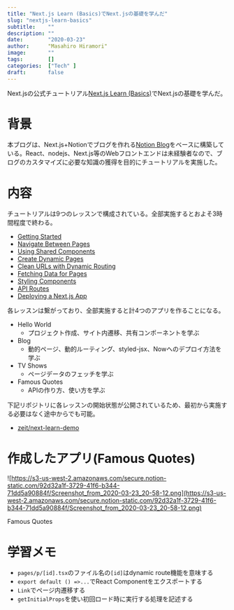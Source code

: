 ```yaml
---
title: "Next.js Learn (Basics)でNext.jsの基礎を学んだ"
slug: "nextjs-learn-basics"
subtitle:    ""
description: ""
date:        "2020-03-23"
author:      "Masahiro Hiramori"
image:       ""
tags:        []
categories:  ["Tech" ]
draft:       false
---
```


Next.jsの公式チュートリアル[Next.js Learn (Basics)](https://nextjs.org/learn/basics/getting-started)でNext.jsの基礎を学んだ。

# 背景

本ブログは、Next.js+Notionでブログを作れる[Notion Blog](https://github.com/ijjk/notion-blog)をベースに構築している。React、nodejs、Next.js等のWebフロントエンドは未経験者なので、ブログのカスタマイズに必要な知識の獲得を目的にチュートリアルを実施した。

# 内容

チュートリアルは9つのレッスンで構成されている。全部実施するとおよそ3時間程度で終わる。

- [Getting Started](https://nextjs.org/learn/basics/getting-started)
- [Navigate Between Pages](https://nextjs.org/learn/basics/navigate-between-pages)
- [Using Shared Components](https://nextjs.org/learn/basics/using-shared-components)
- [Create Dynamic Pages](https://nextjs.org/learn/basics/create-dynamic-pages)
- [Clean URLs with Dynamic Routing](https://nextjs.org/learn/basics/clean-urls-with-dynamic-routing)
- [Fetching Data for Pages](https://nextjs.org/learn/basics/fetching-data-for-pages)
- [Styling Components](https://nextjs.org/learn/basics/styling-components)
- [API Routes](https://nextjs.org/learn/basics/api-routes)
- [Deploying a Next.js App](https://nextjs.org/learn/basics/deploying-a-nextjs-app)

各レッスンは繋がっており、全部実施すると計4つのアプリを作ることになる。

- Hello World
    - プロジェクト作成、サイト内遷移、共有コンポーネントを学ぶ
- Blog
    - 動的ページ、動的ルーティング、styled-jsx、Nowへのデプロイ方法を学ぶ
- TV Shows
    - ページデータのフェッチを学ぶ
- Famous Quotes
    - APIの作り方、使い方を学ぶ

下記リポジトリに各レッスンの開始状態が公開されているため、最初から実施する必要はなく途中からでも可能。

- [zeit/next-learn-demo](https://github.com/zeit/next-learn-demo)

# 作成したアプリ(Famous Quotes)

![https://s3-us-west-2.amazonaws.com/secure.notion-static.com/92d32a1f-3729-41f6-b344-71dd5a90884f/Screenshot_from_2020-03-23_20-58-12.png](https://s3-us-west-2.amazonaws.com/secure.notion-static.com/92d32a1f-3729-41f6-b344-71dd5a90884f/Screenshot_from_2020-03-23_20-58-12.png)

Famous Quotes

# 学習メモ

- `pages/p/[id].tsx`のファイル名の`[id]`はdynamic route機能を意味する
- `export default () =>...`でReact Componentをエクスポートする
- `Link`でページ内遷移する
- `getInitialProps`を使い初回ロード時に実行する処理を記述する